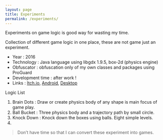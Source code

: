 ```yaml
---
layout: page
title: Experiments
permalink: /experiments/
---
```


Experiments on game logic is good way for wasting my time.

Collection of different game logic in one place, these are not game just an experiment.

  -  Year : 2016
  -  Technology : Java language using libgdx 1.9.5, box-2d (physics engine)
  -  Obfuscator : obfuscation only of my own classes and packages using ProGuard
  -  Development time : after work !
  -  Links : [Itch.io](https://itsabhiaryan.itch.io/experiments), [Android](https://dl.dropboxusercontent.com/u/47883257/Games/Experiments/Experiments.apk), [Desktop](https://dl.dropboxusercontent.com/u/47883257/Games/Experiments/Experiments.jar)

Logic List

 1. Brain Dots : Draw or create physics body of any shape is main focus of game play.
 2. Ball Bucket : Three physics body and a trajectory path by small circle.
 3. Knock Down : Knock down the boxes using balls. Eight simple levels.
 4.   

  >  Don’t have time so that I can convert these experiment into games.
